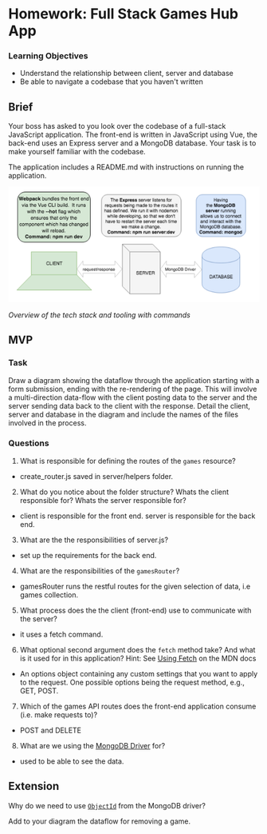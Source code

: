 # Homework: Full Stack Games Hub App

### Learning Objectives

- Understand the relationship between client, server and database
- Be able to navigate a codebase that you haven't written

## Brief

Your boss has asked to you look over the codebase of a full-stack JavaScript application. The front-end is written in JavaScript using Vue, the back-end uses an Express server and a MongoDB database. Your task is to make yourself familiar with the codebase.

The application includes a README.md with instructions on running the application.

![Overview of the tech stack and tooling with commands](images/tech_stack_with_commands.png)

*Overview of the tech stack and tooling with commands*

## MVP

### Task

Draw a diagram showing the dataflow through the application starting with a form submission, ending with the re-rendering of the page. This will involve a multi-direction data-flow with the client posting data to the server and the server sending data back to the client with the response. Detail the client, server and database in the diagram and include the names of the files involved in the process.

### Questions

1. What is responsible for defining the routes of the `games` resource?
  - create_router.js saved in server/helpers folder.

2. What do you notice about the folder structure?  Whats the client responsible for? Whats the server responsible for?
  - client is responsible for the front end.   server is responsible for the back end.

3. What are the the responsibilities of server.js?
  - set up the requirements for the back end.

4. What are the responsibilities of the `gamesRouter`?
  - gamesRouter runs the restful routes for the given selection of data, i.e games collection.

5. What process does the the client (front-end) use to communicate with the server?
  - it uses a fetch command.

6. What optional second argument does the `fetch` method take? And what is it used for in this application? Hint: See [Using Fetch](https://developer.mozilla.org/en-US/docs/Web/API/Fetch_API/Using_Fetch) on the MDN docs
  - An options object containing any custom settings that you want to apply to the request. One possible options being the request method, e.g., GET, POST.


7. Which of the games API routes does the front-end application consume (i.e. make requests to)?
  - POST and DELETE


8. What are we using the [MongoDB Driver](http://mongodb.github.io/node-mongodb-native/) for?
  - used to be able to see the data.

## Extension

Why do we need to use [`ObjectId`](https://mongodb.github.io/node-mongodb-native/api-bson-generated/objectid.html) from the MongoDB driver?

Add to your diagram the dataflow for removing a game.
